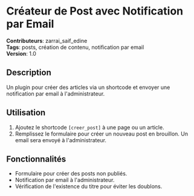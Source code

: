 # Créateur de Post avec Notification par Email

**Contributeurs**: zarrai_saif_edine  
**Tags**: posts, création de contenu, notification par email  
**Version**: 1.0   

## Description

Un plugin pour créer des articles via un shortcode et envoyer une notification par email à l'administrateur.

## Utilisation

1. Ajoutez le shortcode `[creer_post]` à une page ou un article.
2. Remplissez le formulaire pour créer un nouveau post en brouillon. Un email sera envoyé à l'administrateur.

## Fonctionnalités

- Formulaire pour créer des posts non publiés.
- Notification par email à l'administrateur.
- Vérification de l'existence du titre pour éviter les doublons.
